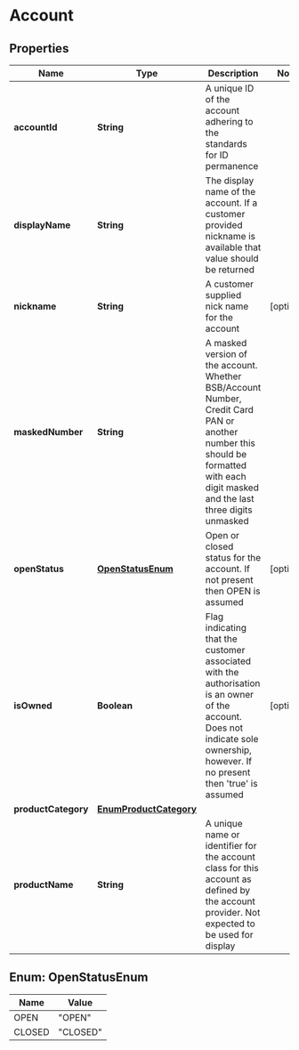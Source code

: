 
# Account

## Properties
Name | Type | Description | Notes
------------ | ------------- | ------------- | -------------
**accountId** | **String** | A unique ID of the account adhering to the standards for ID permanence | 
**displayName** | **String** | The display name of the account. If a customer provided nickname is available that value should be returned | 
**nickname** | **String** | A customer supplied nick name for the account |  [optional]
**maskedNumber** | **String** | A masked version of the account. Whether BSB/Account Number, Credit Card PAN or another number this should be formatted with each digit masked and the last three digits unmasked | 
**openStatus** | [**OpenStatusEnum**](#OpenStatusEnum) | Open or closed status for the account.  If not present then OPEN is assumed |  [optional]
**isOwned** | **Boolean** | Flag indicating that the customer associated with the authorisation is an owner of the account.  Does not indicate sole ownership, however.  If no present then &#39;true&#39; is assumed |  [optional]
**productCategory** | [**EnumProductCategory**](EnumProductCategory.md) |  | 
**productName** | **String** | A unique name or identifier for the account class for this account as defined by the account provider.  Not expected to be used for display | 


<a name="OpenStatusEnum"></a>
## Enum: OpenStatusEnum
Name | Value
---- | -----
OPEN | &quot;OPEN&quot;
CLOSED | &quot;CLOSED&quot;



